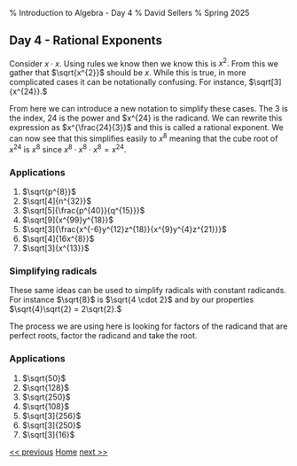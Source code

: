 % Introduction to Algebra - Day 4
% David Sellers
% Spring 2025

## Day 4 - Rational Exponents

Consider $x \cdot x$. Using rules we know then we know this is $x^2.$ From this we gather that $\sqrt{x^{2}}$ should be $x.$ While this is true, in more complicated cases it can be notationally confusing. For instance, $\sqrt[3]{x^{24}}.$

From here we can introduce a new notation to simplify these cases. The 3 is the index, 24 is the power and $x^{24} is the radicand. We can rewrite this expression as $x^{\frac{24}{3}}$ and this is called a rational exponent. We can now see that this simplifies easily to $x^{8}$ meaning that the cube root of $x^{24}$ is $x^{8}$ since $x^{8} \cdot x^{8} \cdot x^{8} = x^{24}.$

### Applications

1. $\sqrt{p^{8}}$
1. $\sqrt[4]{n^{32}}$
1. $\sqrt[5]{\frac{p^{40}}{q^{15}}}$
1. $\sqrt[9]{x^{99}y^{18}}$
1. $\sqrt[3]{\frac{x^{-6}y^{12}z^{18}}{x^{9}y^{4}z^{21}}}$
1. $\sqrt[4]{16x^{8}}$
1. $\sqrt[3]{x^{13}}$

### Simplifying radicals

These same ideas can be used to simplify radicals with constant radicands. For instance $\sqrt{8}$ is $\sqrt{4 \cdot 2}$ and by our properties $\sqrt{4}\sqrt{2} = 2\sqrt{2}.$

The process we are using here is looking for factors of the radicand that are perfect roots, factor the radicand and take the root.

### Applications

1. $\sqrt{50}$
1. $\sqrt{128}$
1. $\sqrt{250}$
1. $\sqrt{108}$
1. $\sqrt[3]{256}$
1. $\sqrt[3]{250}$
1. $\sqrt[3]{16}$

[<< previous](day3.html) [Home](../algebra.html) [next >>](day5.html)

